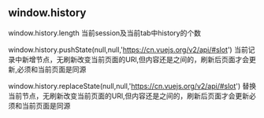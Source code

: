 ## window.history

window.history.length 当前session及当前tab中history的个数


window.history.pushState(null,null,'https://cn.vuejs.org/v2/api/#slot') 当前记录中新增节点，无刷新改变当前页面的URl,但内容还是之间的，刷新后页面才会更新,必须和当前页面是同源

window.history.replaceState(null,null,'https://cn.vuejs.org/v2/api/#slot') 替换当前节点，无刷新改变当前页面的URl,但内容还是之间的，刷新后页面才会更新必须和当前页面是同源